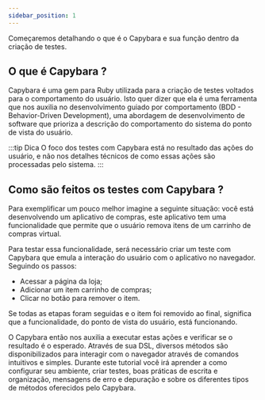```yaml
---
sidebar_position: 1
---
```

Começaremos detalhando o que é o Capybara e sua função dentro da criação de testes.
## O que é Capybara ?

Capybara é uma gem para Ruby utilizada para a criação de testes voltados para o comportamento do usuário. Isto quer dizer que ela é uma ferramenta que nos auxilia no desenvolvimento guiado por comportamento (BDD - Behavior-Driven Development), uma abordagem de desenvolvimento de software que prioriza a descrição do comportamento do sistema do ponto de vista do usuário.

:::tip Dica
O foco dos testes com Capybara está no resultado das ações do usuário, e não nos detalhes técnicos de como essas ações são processadas pelo sistema.
:::

## Como são feitos os testes com Capybara ?

Para exemplificar um pouco melhor imagine a seguinte situação: você está desenvolvendo um aplicativo de compras, este aplicativo tem uma funcionalidade que permite que o usuário remova itens de um carrinho de compras virtual. 

Para testar essa funcionalidade, será necessário criar um teste com Capybara que emula a interação do usuário com o aplicativo no navegador. Seguindo os passos:

* Acessar a página da loja;
* Adicionar um item carrinho de compras;
* Clicar no botão para remover o item.

Se todas as etapas foram seguidas e o item foi removido ao final, significa que a funcionalidade, do ponto de vista do usuário, está funcionando.

O Capybara então nos auxilia a executar estas ações e verificar se o resultado é o esperado. Através de sua DSL, diversos métodos são disponibilizados para interagir com o navegador através de comandos intuitivos e simples. Durante este tutorial você irá aprender a como configurar seu ambiente, criar testes, boas práticas de escrita e organização, mensagens de erro e depuração e sobre os diferentes tipos de métodos oferecidos pelo Capybara.

